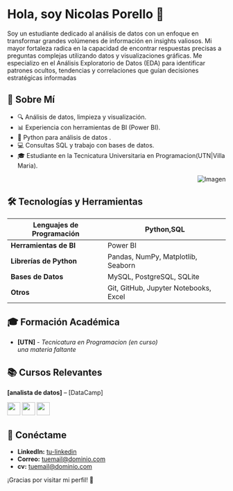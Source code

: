 # Hola, soy Nicolas Porello 👋
Soy un estudiante dedicado al análisis de datos con un enfoque en transformar grandes volúmenes de información en insights valiosos. Mi mayor fortaleza radica en la capacidad de encontrar respuestas precisas a preguntas complejas utilizando datos y visualizaciones gráficas. Me especializo en el Análisis Exploratorio de Datos (EDA) para identificar patrones ocultos, tendencias y correlaciones que guían decisiones estratégicas informadas

## 🚀 Sobre Mí

- 🔍 Análisis de datos, limpieza y visualización.
- 📊 Experiencia con herramientas de BI (Power BI).
- 🐍 Python para análisis de datos .
- 💻 Consultas SQL y trabajo con bases de datos.
- 🎓 Estudiante en la Tecnicatura Universitaria en Programacion(UTN|Villa Maria).

<p align="right">
  <img src="https://github.com/user-attachments/assets/fb73b977-a5b2-4c06-a927-ac2cdb969909" alt="Imagen">
</p>

## 🛠️ Tecnologías y Herramientas

| **Lenguajes de Programación** | Python,SQL |
| ----------------------------- | -------------- |
| **Herramientas de BI**         | Power BI|
| **Librerías de Python**        | Pandas, NumPy, Matplotlib, Seaborn |
| **Bases de Datos**             | MySQL, PostgreSQL, SQLite |
| **Otros**                      | Git, GitHub, Jupyter Notebooks, Excel 



## 🎓 Formación Académica

- **[UTN]** - *Tecnicatura en Programacion (en curso)*  
  *una materia faltante*
  
## 📚 Cursos Relevantes

 **[analista de datos]** – [DataCamp]
 
 *[<img src = 'https://github.com/MarikIshtar007/MarikIshtar007/blob/master/images/python2.png' height='30'/>](https://www.datacamp.com/completed/statement-of-accomplishment/track/4c761c687556e706a76d402e86566631b182430d)  [<img src = 'https://github.com/MarikIshtar007/MarikIshtar007/blob/master/images/python2.png' height='30'/>](https://www.datacamp.com/completed/statement-of-accomplishment/track/6901cf47faea484d17c81fe31b9d397d580d1c05)  [<img src = 'https://github.com/MarikIshtar007/MarikIshtar007/blob/master/images/python2.png' height='30'/>](https://www.datacamp.com/completed/statement-of-accomplishment/track/ef80e427b4fda9c9cb42357b78b6a6549d160165)*




## 🔗 Conéctame

- **LinkedIn:** [tu-linkedin](https://www.linkedin.com/in/tu-linkedin)
- **Correo:** [tuemail@dominio.com](mailto:tuemail@dominio.com)
-  **cv:** [tuemail@dominio.com](mailto:tuemail@dominio.com)

¡Gracias por visitar mi perfil! 🚀
